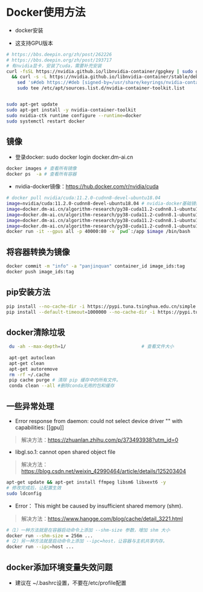 # Docker使用方法

- docker安装

- 这支持GPU版本
```bash
# https://bbs.deepin.org/zh/post/262226
# https://bbs.deepin.org/zh/post/193717
# 有nvidia显卡，安装了cuda，需要补充安装
curl -fsSL https://nvidia.github.io/libnvidia-container/gpgkey | sudo gpg --dearmor -o /usr/share/keyrings/nvidia-container-toolkit-keyring.gpg \
  && curl -s -L https://nvidia.github.io/libnvidia-container/stable/deb/nvidia-container-toolkit.list | \
    sed 's#deb https://#deb [signed-by=/usr/share/keyrings/nvidia-container-toolkit-keyring.gpg] https://#g' | \
    sudo tee /etc/apt/sources.list.d/nvidia-container-toolkit.list


sudo apt-get update
sudo apt-get install -y nvidia-container-toolkit
sudo nvidia-ctk runtime configure --runtime=docker
sudo systemctl restart docker
```

## 镜像

- 登录docker: sudo docker login docker.dm-ai.cn

```bash
docker images # 查看所有镜像
docker ps  -a # 查看所有容器
```

- nvidia-docker镜像：https://hub.docker.com/r/nvidia/cuda

```bash
# docker pull nvidia/cuda:11.2.0-cudnn8-devel-ubuntu18.04
image=nvidia/cuda:11.2.0-cudnn8-devel-ubuntu18.04 # nvidia-docker基础镜像
image=docker.dm-ai.cn/algorithm-research/py38-cuda11.2-cudnn8.1-ubuntu18.04:base
image=docker.dm-ai.cn/algorithm-research/py38-cuda11.2-cudnn8.1-ubuntu18.04:torch1.8.1
image=docker.dm-ai.cn/algorithm-research/py38-cuda11.2-cudnn8.1-ubuntu18.04:torch1.8.1-trt8.2
image=docker.dm-ai.cn/algorithm-research/py38-cuda11.2-cudnn8.1-ubuntu18.04:torch1.8.1-trt8.4
docker run -it --gpus all -p 40000:80 -v `pwd`:/app $image /bin/bash
```

## 将容器转换为镜像

```bash
docker commit -m "info" -a "panjinquan" container_id image_ids:tag
docker push image_ids:tag
```

## pip安装方法

```bash
pip install --no-cache-dir -i https://pypi.tuna.tsinghua.edu.cn/simple opencv-python
pip install --default-timeout=1000000 --no-cache-dir -i https://pypi.tuna.tsinghua.edu.cn/simple opencv-python
```

## docker清除垃圾

```bash
 du -ah --max-depth=1/                            # 查看文件大小
 
 apt-get autoclean
 apt-get clean
 apt-get autoremove
 rm -rf ~/.cache
 pip cache purge # 清除 pip 缓存中的所有文件。
 conda clean --all #删除conda无用的包和缓存
```

## 一些异常处理

- Error response from daemon: could not select device driver "" with capabilities: [[gpu]]

> 解决方法：https://zhuanlan.zhihu.com/p/373493938?utm_id=0

- libgl.so.1: cannot open shared object file

> 解决方法：https://blog.csdn.net/weixin_42990464/article/details/125203404

```bash
apt-get update && apt-get install ffmpeg libsm6 libxext6 -y
# 修改完成后，让配置生效
sudo ldconfig
```

- Error：  This might be caused by insufficient shared memory (shm).

> 解决方法：https://www.hangge.com/blog/cache/detail_3221.html <br/>

```bash
#（1）一种方法就是在容器启动命令上添加 --shm-size 参数，增加 shm 大小
docker run --shm-size = 256m ...
#（2）另一种方法就是启动命令上添加 --ipc=host，让容器与主机共享内存。
docker run --ipc=host ...
```


## docker添加环境变量失效问题
- 建议在 ~/.bashrc设置，不要在/etc/profile配置